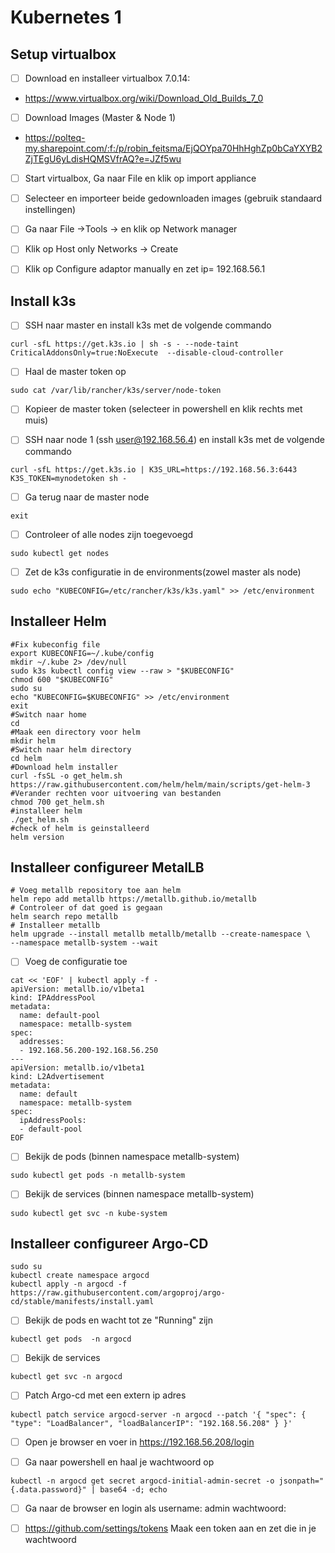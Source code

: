 # Kubernetes 1


## Setup virtualbox

- [ ] Download en installeer virtualbox 7.0.14: 
- https://www.virtualbox.org/wiki/Download_Old_Builds_7_0


- [ ] Download Images (Master & Node 1)
- https://polteq-my.sharepoint.com/:f:/p/robin_feitsma/EjQOYpa70HhHghZp0bCaYXYB2ZjTEgU6yLdisHQMSVfrAQ?e=JZf5wu

- [ ] Start virtualbox, Ga naar File en klik op import appliance

- [ ] Selecteer en importeer beide gedownloaden images (gebruik standaard instellingen)

- [ ] Ga naar File ->Tools -> en klik op Network manager

- [ ] Klik op Host only Networks -> Create

- [ ] Klik op Configure adaptor manually en zet ip= 192.168.56.1

## Install k3s

- [ ] SSH naar master en install k3s met de volgende commando

````
curl -sfL https://get.k3s.io | sh -s - --node-taint CriticalAddonsOnly=true:NoExecute  --disable-cloud-controller
````

- [ ] Haal de master token op 

````
sudo cat /var/lib/rancher/k3s/server/node-token
````

- [ ] Kopieer de master token (selecteer in powershell en klik rechts met muis)

- [ ] SSH naar node 1 (ssh user@192.168.56.4) en install k3s met de volgende commando

````
curl -sfL https://get.k3s.io | K3S_URL=https://192.168.56.3:6443 K3S_TOKEN=mynodetoken sh -
````

- [ ] Ga terug naar de master node 

````
exit
````

- [ ] Controleer of alle nodes zijn toegevoegd

````
sudo kubectl get nodes
````

- [ ] Zet de k3s configuratie in de environments(zowel master als node)

````
sudo echo "KUBECONFIG=/etc/rancher/k3s/k3s.yaml" >> /etc/environment
````

## Installeer Helm

````
#Fix kubeconfig file
export KUBECONFIG=~/.kube/config
mkdir ~/.kube 2> /dev/null
sudo k3s kubectl config view --raw > "$KUBECONFIG"
chmod 600 "$KUBECONFIG"
sudo su
echo "KUBECONFIG=$KUBECONFIG" >> /etc/environment
exit
#Switch naar home
cd
#Maak een directory voor helm
mkdir helm
#Switch naar helm directory
cd helm
#Download helm installer
curl -fsSL -o get_helm.sh https://raw.githubusercontent.com/helm/helm/main/scripts/get-helm-3
#Verander rechten voor uitvoering van bestanden
chmod 700 get_helm.sh
#installeer helm
./get_helm.sh
#check of helm is geinstalleerd
helm version
````

## Installeer configureer MetalLB

````
# Voeg metallb repository toe aan helm
helm repo add metallb https://metallb.github.io/metallb
# Controleer of dat goed is gegaan
helm search repo metallb
# Installeer metallb
helm upgrade --install metallb metallb/metallb --create-namespace \
--namespace metallb-system --wait
````

- [ ] Voeg de configuratie toe

````
cat << 'EOF' | kubectl apply -f -
apiVersion: metallb.io/v1beta1
kind: IPAddressPool
metadata:
  name: default-pool
  namespace: metallb-system
spec:
  addresses:
  - 192.168.56.200-192.168.56.250
---
apiVersion: metallb.io/v1beta1
kind: L2Advertisement
metadata:
  name: default
  namespace: metallb-system
spec:
  ipAddressPools:
  - default-pool
EOF
````

- [ ] Bekijk de pods (binnen namespace metallb-system)

````
sudo kubectl get pods -n metallb-system
````
- [ ] Bekijk de services (binnen namespace metallb-system)

````
sudo kubectl get svc -n kube-system
````

## Installeer configureer Argo-CD

````
sudo su
kubectl create namespace argocd
kubectl apply -n argocd -f https://raw.githubusercontent.com/argoproj/argo-cd/stable/manifests/install.yaml
````

- [ ] Bekijk de pods en wacht tot ze "Running" zijn

````
kubectl get pods  -n argocd
````

- [ ] Bekijk de services 

````
kubectl get svc -n argocd
````

- [ ] Patch Argo-cd met een extern ip adres

````
kubectl patch service argocd-server -n argocd --patch '{ "spec": { "type": "LoadBalancer", "loadBalancerIP": "192.168.56.208" } }'
````

- [ ] Open je browser en voer in https://192.168.56.208/login

- [ ] Ga naar powershell en haal je wachtwoord op

````
kubectl -n argocd get secret argocd-initial-admin-secret -o jsonpath="{.data.password}" | base64 -d; echo
````

- [ ] Ga naar de browser en login als username: admin wachtwoord:<wachtwoord uit powershell>

- [ ] https://github.com/settings/tokens Maak een token aan en zet die in je wachtwoord

